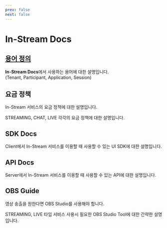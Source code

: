 ```yaml
---
prev: false
next: false
---
```


# In-Stream Docs

## [용어 정의](docs/terminology-organization)

**In-Stream Docs**에서 사용하는 용어에 대한 설명입니다.
<br />
(Tenant, Participant, Application, Session)

## 요금 정책

In-Stream 서비스의 요금 정책에 대한 설명입니다.

STREAMING, CHAT, LIVE 각각의 요금 정책에 대한 설명입니다.

## SDK Docs

Client에서 In-Stream 서비스를 이용할 때 사용할 수 있는 UI SDK에 대한 설명입니다.

## API Docs

Server에서 In-Stream 서비스를 이용할 때 사용할 수 있는 API에 대한 설명입니다.

## OBS Guide

영상 송출을 원한다면 OBS Studio를 사용해야 합니다.

STREAMING, LIVE 타입 서비스 사용시 필요한 OBS Studio Tool에 대한 간략한 설명입니다.
